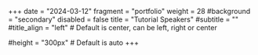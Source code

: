 +++
date = "2024-03-12"
fragment = "portfolio"
weight = 28
#background = "secondary"
disabled = false
title = "Tutorial Speakers"
#subtitle = ""
#title_align = "left" # Default is center, can be left, right or center

#height = "300px" # Default is auto
+++
